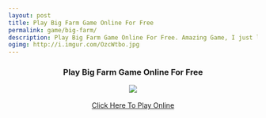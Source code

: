 ```yaml
---
layout: post
title: Play Big Farm Game Online For Free
permalink: game/big-farm/
description: Play Big Farm Game Online For Free. Amazing Game, I just love it.
ogimg: http://i.imgur.com/OzcWtbo.jpg
---
```

<div class="jumbotron">
 <center><h3>Play Big Farm Game Online For Free</h3>
  <a href="http://mmtrkpy.com/mt/y2542374b4v233t224q2u234/">
<img src="http://i.imgur.com/OzcWtbo.jpg">
</a> <br/><br/>
 <a class="btn btn-primary btn-lg" href="http://mmtrkpy.com/mt/y2542374b4v233t224q2u234/" role="button"> Click Here To Play Online</a>
  </center>
</div>


